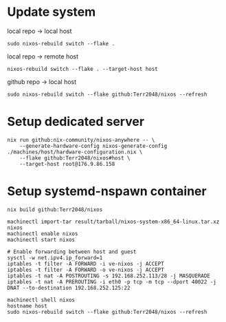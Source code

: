 # Update system

local repo -> local host
```fish
sudo nixos-rebuild switch --flake .
```

local repo -> remote host
```fish
nixos-rebuild switch --flake . --target-host host
```

github repo -> local host
```fish
sudo nixos-rebuild switch --flake github:Terr2048/nixos --refresh
```

# Setup dedicated server

```fish
nix run github:nix-community/nixos-anywhere -- \
    --generate-hardware-config nixos-generate-config ./machines/host/hardware-configuration.nix \
    --flake github:Terr2048/nixos#host \
    --target-host root@176.9.86.158
```

# Setup systemd-nspawn container

```fish
nix build github:Terr2048/nixos

machinectl import-tar result/tarball/nixos-system-x86_64-linux.tar.xz nixos
machinectl enable nixos
machinectl start nixos

# Enable forwarding between host and guest
sysctl -w net.ipv4.ip_forward=1
iptables -t filter -A FORWARD -i ve-nixos -j ACCEPT
iptables -t filter -A FORWARD -o ve-nixos -j ACCEPT
iptables -t nat -A POSTROUTING -s 192.168.252.113/28 -j MASQUERADE
iptables -t nat -A PREROUTING -i eth0 -p tcp -m tcp --dport 40022 -j DNAT --to-destination 192.168.252.125:22

machinectl shell nixos
hostname host
sudo nixos-rebuild switch --flake github:Terr2048/nixos --refresh
```
